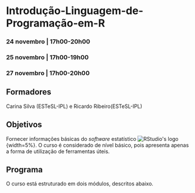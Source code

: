 # Introdução-Linguagem-de-Programação-em-R

### 24 novembro | 17h00-20h00
### 25 novembro | 17h00-19h00
### 27 novembro | 17h00-20h00 

## Formadores
   Carina Silva (ESTeSL-IPL) e Ricardo Ribeiro(ESTeSL-IPL)
   


## Objetivos
Fornecer informações básicas do _software_ estatístico ![RStudio's logo](https://rstudio.com/wp-content/uploads/2018/10/RStudio-Logo-Flat.png){width=5%}. O curso é considerado de nível básico, pois apresenta apenas a forma de utilização de ferramentas úteis.

## Programa



O curso está estruturado em dois módulos, descritos abaixo.

